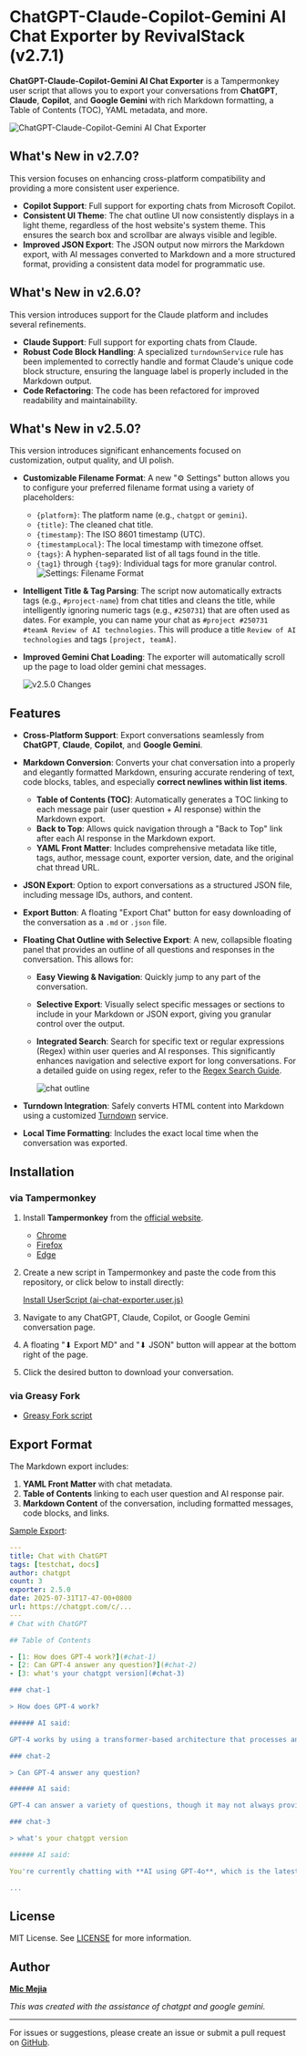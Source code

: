 # ChatGPT-Claude-Copilot-Gemini AI Chat Exporter by RevivalStack (v2.7.1)

**ChatGPT-Claude-Copilot-Gemini AI Chat Exporter** is a Tampermonkey user script that allows you to export your conversations from **ChatGPT**, **Claude**, **Copilot**, and **Google Gemini** with rich Markdown formatting, a Table of Contents (TOC), YAML metadata, and more.

![ChatGPT-Claude-Copilot-Gemini AI Chat Exporter](images/chatgpt-gemini-ai-exporter.png)

## What's New in v2.7.0?

This version focuses on enhancing cross-platform compatibility and providing a more consistent user experience.

- **Copilot Support**: Full support for exporting chats from Microsoft Copilot.
- **Consistent UI Theme**: The chat outline UI now consistently displays in a light theme, regardless of the host website's system theme. This ensures the search box and scrollbar are always visible and legible.
- **Improved JSON Export**: The JSON output now mirrors the Markdown export, with AI messages converted to Markdown and a more structured format, providing a consistent data model for programmatic use.

## What's New in v2.6.0?

This version introduces support for the Claude platform and includes several refinements.

- **Claude Support**: Full support for exporting chats from Claude.
- **Robust Code Block Handling**: A specialized `turndownService` rule has been implemented to correctly handle and format Claude's unique code block structure, ensuring the language label is properly included in the Markdown output.
- **Code Refactoring**: The code has been refactored for improved readability and maintainability.

## What's New in v2.5.0?

This version introduces significant enhancements focused on customization, output quality, and UI polish.

- **Customizable Filename Format**: A new "⚙️ Settings" button allows you to configure your preferred filename format using a variety of placeholders:
  - `{platform}`: The platform name (e.g., `chatgpt` or `gemini`).
  - `{title}`: The cleaned chat title.
  - `{timestamp}`: The ISO 8601 timestamp (UTC).
  - `{timestampLocal}`: The local timestamp with timezone offset.
  - `{tags}`: A hyphen-separated list of all tags found in the title.
  - `{tag1}` through `{tag9}`: Individual tags for more granular control.
    ![Settings: Filename Format](images/chatgpt-gemini-ai-exporter-settings-filename-format.png)
- **Intelligent Title & Tag Parsing**: The script now automatically extracts tags (e.g., `#project-name`) from chat titles and cleans the title, while intelligently ignoring numeric tags (e.g., `#250731`) that are often used as dates. For example, you can name your chat as `#project #250731 #teamA Review of AI technologies`. This will produce a title `Review of AI technologies` and tags `[project, teamA]`.
- **Improved Gemini Chat Loading**: The exporter will automatically scroll up the page to load older gemini chat messages.

  ![v2.5.0 Changes](images/chatgpt-gemini-ai-exporter-v2.5.0.png)

## Features

- **Cross-Platform Support**: Export conversations seamlessly from **ChatGPT**, **Claude**, **Copilot**, and **Google Gemini**.
- **Markdown Conversion**: Converts your chat conversation into a properly and elegantly formatted Markdown, ensuring accurate rendering of text, code blocks, tables, and especially **correct newlines within list items**.
  - **Table of Contents (TOC)**: Automatically generates a TOC linking to each message pair (user question + AI response) within the Markdown export.
  - **Back to Top**: Allows quick navigation through a "Back to Top" link after each AI response in the Markdown export.
  - **YAML Front Matter**: Includes comprehensive metadata like title, tags, author, message count, exporter version, date, and the original chat thread URL.
- **JSON Export**: Option to export conversations as a structured JSON file, including message IDs, authors, and content.
- **Export Button**: A floating "Export Chat" button for easy downloading of the conversation as a `.md` or `.json` file.
- **Floating Chat Outline with Selective Export**: A new, collapsible floating panel that provides an outline of all questions and responses in the conversation. This allows for:

  - **Easy Viewing & Navigation**: Quickly jump to any part of the conversation.
  - **Selective Export**: Visually select specific messages or sections to include in your Markdown or JSON export, giving you granular control over the output.
  - **Integrated Search**: Search for specific text or regular expressions (Regex) within user queries and AI responses. This significantly enhances navigation and selective export for long conversations. For a detailed guide on using regex, refer to the [Regex Search Guide](regex.md).

    ![chat outline](images/chatgpt-gemini-ai-exporter-chat-outline.png)

- **Turndown Integration**: Safely converts HTML content into Markdown using a customized [Turndown](https://github.com/mixmark-io/turndown) service.
- **Local Time Formatting**: Includes the exact local time when the conversation was exported.

## Installation

### via Tampermonkey

1.  Install **Tampermonkey** from the [official website](https://www.tampermonkey.net/).

    - [Chrome](https://chrome.google.com/webstore/detail/tampermonkey/dhdgffkkebhmkfjojejmpbldmpobfkfo)
    - [Firefox](https://addons.mozilla.org/firefox/addon/tampermonkey)
    - [Edge](https://microsoftedge.microsoft.com/addons/detail/tampermonkey/iikmkjmpaadaobahmlepeloendndfphd)

2.  Create a new script in Tampermonkey and paste the code from this repository, or click below to install directly:

    [Install UserScript (ai-chat-exporter.user.js)](https://raw.githubusercontent.com/revivalstack/chatgpt-exporter/refs/heads/main/ai-chat-exporter.user.js)

3.  Navigate to any ChatGPT, Claude, Copilot, or Google Gemini conversation page.
4.  A floating "⬇ Export MD" and "⬇ JSON" button will appear at the bottom right of the page.
5.  Click the desired button to download your conversation.

### via Greasy Fork

- [Greasy Fork script](https://greasyfork.org/en/scripts/541051-chatgpt-claude-copilot-gemini-ai-chat-exporter-by-revivalstack)

## Export Format

The Markdown export includes:

1.  **YAML Front Matter** with chat metadata.
2.  **Table of Contents** linking to each user question and AI response pair.
3.  **Markdown Content** of the conversation, including formatted messages, code blocks, and links.

[Sample Export](sample.md):

```yaml
---
title: Chat with ChatGPT
tags: [testchat, docs]
author: chatgpt
count: 3
exporter: 2.5.0
date: 2025-07-31T17-47-00+0800
url: https://chatgpt.com/c/...
---
# Chat with ChatGPT

## Table of Contents

- [1: How does GPT-4 work?](#chat-1)
- [2: Can GPT-4 answer any question?](#chat-2)
- [3: what's your chatgpt version](#chat-3)

### chat-1

> How does GPT-4 work?

###### AI said:

GPT-4 works by using a transformer-based architecture that processes and generates text based on large datasets.

### chat-2

> Can GPT-4 answer any question?

###### AI said:

GPT-4 can answer a variety of questions, though it may not always provide perfect responses.

### chat-3

> what's your chatgpt version

###### AI said:

You're currently chatting with **AI using GPT-4o**, which is the latest and most advanced model as of June 2025.

...
```

## License

MIT License. See [LICENSE](https://github.com/revivalstack/ai-chat-exporter/blob/main/LICENSE) for more information.

## Author

[**Mic Mejia**](https://github.com/micmejia)

_This was created with the assistance of chatgpt and google gemini._

---

For issues or suggestions, please create an issue or submit a pull request on [GitHub](https://github.com/revivalstack/ai-chat-exporter).
